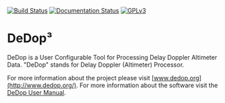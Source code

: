 [![Build Status](https://travis-ci.org/DeDop/dedop.svg?branch=master)](https://travis-ci.org/DeDop/dedop)
[![Documentation Status](https://readthedocs.org/projects/dedop/badge/?version=latest)](http://dedop.readthedocs.io/en/latest/?badge=latest)
[![GPLv3](https://www.gnu.org/graphics/gplv3-88x31.png)](https://www.gnu.org/licenses/gpl-3.0.en.html)

# DeDop³

DeDop is a User Configurable Tool for Processing Delay Doppler Altimeter Data. "DeDop" stands for Delay Doppler (Altimeter) Processor.

For more information about the project please visit [www.dedop.org](http://www.dedop.org/). For more information about the software visit the [DeDop User Manual](http://dedop.readthedocs.io/en/latest/index.html).
